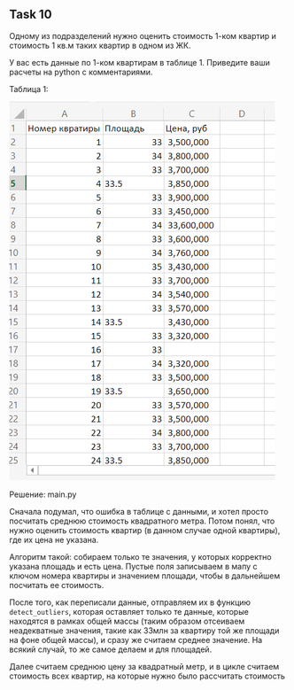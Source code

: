 ## Task 10

Одному из подразделений нужно оценить стоимость 1-ком квартир и стоимость 1 кв.м таких квартир в одном из ЖК.

У вас есть данные по 1-ком квартирам в таблице 1. Приведите ваши расчеты на python с комментариями.

Таблица 1:

![img.png](img.png)

Решение: main.py

Сначала подумал, что ошибка в таблице с данными, и хотел просто посчитать среднюю стоимость квадратного метра. Потом понял, что нужно оценить стоимость квартир (в данном случае одной квартиры), где их цена не указана.

Алгоритм такой: собираем только те значения, у которых корректно указана площадь и есть цена. Пустые поля записываем в мапу с ключом номера квартиры и значением площади, чтобы в дальнейшем посчитать ее стоимость.

После того, как переписали данные, отправляем их в функцию `detect_outliers`, которая оставляет только те данные, которые находятся в рамках общей массы (таким образом отсеиваем неадекватные значения, такие как 33млн за квартиру той же площади на фоне общей массы), и сразу же считаем среднее значение. На всякий случай, то же самое делаем и для площадей.

Далее считаем среднюю цену за квадратный метр, и в цикле считаем стоимость всех квартир, на которые нужно было рассчитать стоимость